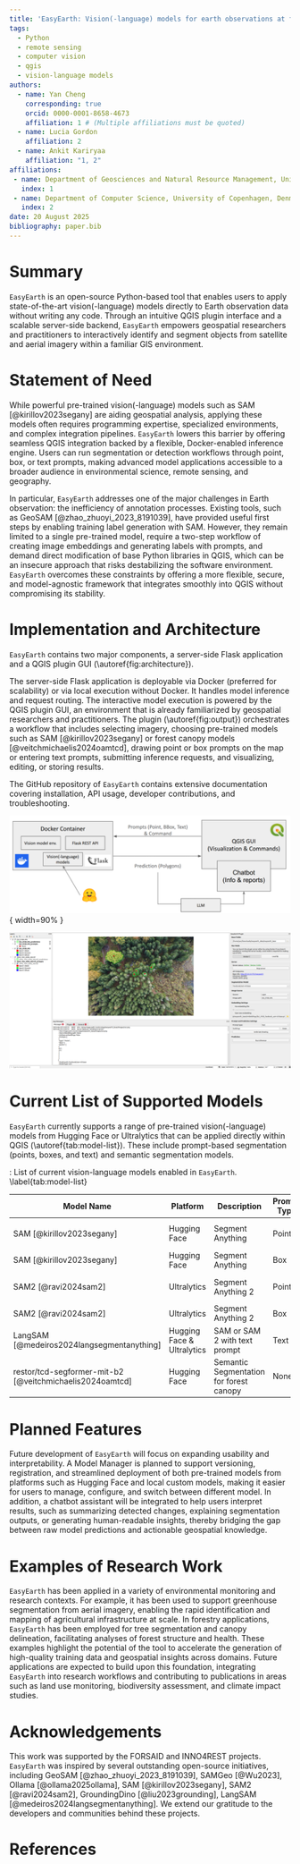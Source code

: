 ```yaml
---
title: 'EasyEarth: Vision(-language) models for earth observations at fingertips'
tags:
  - Python
  - remote sensing
  - computer vision
  - qgis
  - vision-language models
authors:
  - name: Yan Cheng
    corresponding: true
    orcid: 0000-0001-8658-4673
    affiliation: 1 # (Multiple affiliations must be quoted)
  - name: Lucia Gordon 
    affiliation: 2
  - name: Ankit Kariryaa
    affiliation: "1, 2"
affiliations:
 - name: Department of Geosciences and Natural Resource Management, University of Copenhagen, Denmark
   index: 1
 - name: Department of Computer Science, University of Copenhagen, Denmark
   index: 2
date: 20 August 2025
bibliography: paper.bib
---
```


# Summary
`EasyEarth` is an open-source Python-based tool that enables users to apply state-of-the-art vision(-language) models directly to Earth observation data without writing any code. Through an intuitive QGIS plugin interface and a scalable server-side backend, `EasyEarth` empowers geospatial researchers and practitioners to interactively identify and segment objects from satellite and aerial imagery within a familiar GIS environment.

# Statement of Need
While powerful pre-trained vision(-language) models such as SAM [@kirillov2023segany] are aiding geospatial analysis, applying these models often requires programming expertise, specialized environments, and complex integration pipelines. `EasyEarth` lowers this barrier by offering seamless QGIS integration backed by a flexible, Docker-enabled inference engine. Users can run segmentation or detection workflows through point, box, or text prompts, making advanced model applications accessible to a broader audience in environmental science, remote sensing, and geography.

In particular, `EasyEarth` addresses one of the major challenges in Earth observation: the inefficiency of annotation processes. Existing tools, such as GeoSAM [@zhao_zhuoyi_2023_8191039], have provided useful first steps by enabling training label generation with SAM. However, they remain limited to a single pre-trained model, require a two-step workflow of creating image embeddings and generating labels with prompts, and demand direct modification of base Python libraries in QGIS, which can be an insecure approach that risks destabilizing the software environment. `EasyEarth` overcomes these constraints by offering a more flexible, secure, and model-agnostic framework that integrates smoothly into QGIS without compromising its stability.

# Implementation and Architecture
`EasyEarth` contains two major components, a server-side Flask application and a QGIS plugin GUI (\autoref{fig:architecture}).

The server-side Flask application is deployable via Docker (preferred for scalability) or via local execution without Docker. It handles model inference and request routing. The interactive model execution is powered by the QGIS plugin GUI, an environment that is already familiarized by geospatial researchers and practitioners. The plugin (\autoref{fig:output}) orchestrates a workflow that includes selecting imagery, choosing pre-trained models such as SAM [@kirillov2023segany] or forest canopy models [@veitchmichaelis2024oamtcd], drawing point or box prompts on the map or entering text prompts, submitting inference requests, and visualizing, editing, or storing results.

The GitHub repository of `EasyEarth` contains extensive documentation covering installation, API usage, developer contributions, and troubleshooting.

![EasyEarth Software Architecture. \label{fig:architecture}](assets/architecture.png){ width=90% }

[//]: # (![QGIS Plugin GUI. \label{fig:gui}]&#40;assets/gui.png&#41;{ width=40% })

![`EasyEarth` QGIS plugin interface and example model inference. \label{fig:output}](assets/output.png)


# Current List of Supported Models
`EasyEarth` currently supports a range of pre-trained vision(-language) models from Hugging Face or Ultralytics that can be applied directly within QGIS (\autoref{tab:model-list}). These include prompt-based segmentation (points, boxes, and text) and semantic segmentation models.


: List of current vision-language models enabled in `EasyEarth`. \label{tab:model-list}

| Model Name                                              | Platform                   | Description                             | Prompt Type | Prompt Data           |
|---------------------------------------------------------|----------------------------|-----------------------------------------|-------------|-----------------------|
| SAM [@kirillov2023segany]                               | Hugging Face               | Segment Anything                        | Point       | [[x, y], [x, y], ...] |
| SAM [@kirillov2023segany]                               | Hugging Face               | Segment Anything                        | Box         | [[x1, y1, x2, y2]]    |
| SAM2 [@ravi2024sam2]                                    | Ultralytics                | Segment Anything 2                      | Point       | [[x, y], [x, y], ...] |
| SAM2 [@ravi2024sam2]                                    | Ultralytics                | Segment Anything 2                      | Box         | [[x1, y1, x2, y2]]    |
| LangSAM [@medeiros2024langsegmentanything]              | Hugging Face & Ultralytics | SAM or SAM 2 with text prompt           | Text        | ["text1", "text2"]    |
| restor/tcd-segformer-mit-b2 [@veitchmichaelis2024oamtcd] | Hugging Face               | Semantic Segmentation for forest canopy | None        | []                    | 

# Planned Features
Future development of `EasyEarth` will focus on expanding usability and interpretability. A Model Manager is planned to support versioning, registration, and streamlined deployment of both pre-trained models from platforms such as Hugging Face and local custom models, making it easier for users to manage, configure, and switch between different model. In addition, a chatbot assistant will be integrated to help users interpret results, such as summarizing detected changes, explaining segmentation outputs, or generating human-readable insights, thereby bridging the gap between raw model predictions and actionable geospatial knowledge.

# Examples of Research Work
`EasyEarth` has been applied in a variety of environmental monitoring and research contexts. For example, it has been used to support greenhouse segmentation from aerial imagery, enabling the rapid identification and mapping of agricultural infrastructure at scale. In forestry applications, `EasyEarth` has been employed for tree segmentation and canopy delineation, facilitating analyses of forest structure and health. These examples highlight the potential of the tool to accelerate the generation of high-quality training data and geospatial insights across domains. Future applications are expected to build upon this foundation, integrating `EasyEarth` into research workflows and contributing to publications in areas such as land use monitoring, biodiversity assessment, and climate impact studies.

# Acknowledgements
This work was supported by the FORSAID and INNO4REST projects. `EasyEarth` was inspired by several outstanding open-source initiatives, including GeoSAM [@zhao_zhuoyi_2023_8191039], SAMGeo [@Wu2023], Ollama [@ollama2025ollama], SAM [@kirillov2023segany], SAM2 [@ravi2024sam2], GroundingDino [@liu2023grounding], LangSAM [@medeiros2024langsegmentanything]. We extend our gratitude to the developers and communities behind these projects.

# References